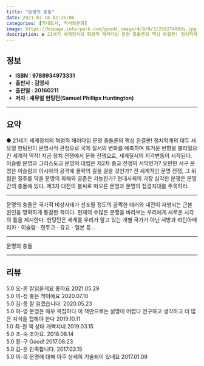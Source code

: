 ```yaml
---
title: "문명의 충돌"
date: 2021-07-18 02:15:00
categories: [국내도서, 역사와문화]
image: https://bimage.interpark.com/goods_image/4/9/0/3/250274903s.jpg
description: ● 21세기 세계정치의 혁명적 패러다임 문명 충돌론의 핵심 완결판! 정치학계의 태두 새뮤얼 헌팅턴이 문명사적 관점으로 국제 질서의 변화를 예측하며 뜨거운 반향을 불러일으킨 세계적 역작! 지금 정치 전쟁에서 문화 전쟁으로, 세계질서의 지각변동이 시작된다. 이슬람 문명과 그리스도교 문명의
---
```


## **정보**

- **ISBN : 9788934973331**
- **출판사 : 김영사**
- **출판일 : 20160211**
- **저자 : 새뮤얼 헌팅턴(Samuel Phillips Huntington)**

------



## **요약**

●  21세기 세계정치의 혁명적 패러다임 문명 충돌론의 핵심 완결판! 정치학계의 태두 새뮤얼 헌팅턴이 문명사적 관점으로 국제 질서의 변화를 예측하며 뜨거운 반향을 불러일으킨 세계적 역작! 지금 정치 전쟁에서 문화 전쟁으로, 세계질서의 지각변동이 시작된다. 이슬람 문명과 그리스도교 문명의 대립은 제2차 종교 전쟁의 서막인가? 오만한 서구 문명은 이슬람과 아시아의 공격에 몰락의 길을 걸을 것인가? 전 세계적인 문명 전쟁, 그 위험한 질주를 막을 문명의 화해와 공존은 가능한가? 현대사회의 가장 심각한 분쟁은 문명 간의 충돌에 있다. 제3차 대전의 불씨로 떠오른 문명과 문명의 접경지대를 주목하라.

------

문명의 충돌은 국가적 비상사태가 선포될 정도의 끔찍한 테러와 내전이 자행되는 근본 원인을 명확하게 통찰한 책이다. 현재의 수많은 분쟁을 바라보는 우리에게 새로운 시각의 틀을 제시한다. 헌팅턴은 세계를 우리가 알고 있는 개별 국가가 아닌 서방과 라틴아메리카ㆍ이슬람ㆍ힌두교ㆍ유교ㆍ일본 등... 

------


문명의 충돌 

------


## **리뷰** 

5.0 오-훈 잘읽을게요 좋아요 2021.05.29 <br/>5.0 이-정 좋은 책이에요 2020.07.10 <br/>5.0 김-종 잘 읽겠습니다. 2020.05.23 <br/>5.0 하-영 문명은 매우 복잡하다 이 책만으로는 설명이 어렵다 연구하고 생각하고 더 많은 지식을 접해야 한다 2019.10.11 <br/>1.0 최-원 책 상태 개빡치네 2019.03.15 <br/>5.0 조-숙 조아요. 2018.08.14 <br/>5.0 황-구 Good! 2017.08.23 <br/>5.0 김-훈 만족합니다. 2017.03.15 <br/>5.0 이-목 문명에 대해 아주 상세히 기술되어 있네요 2017.01.09 <br/>